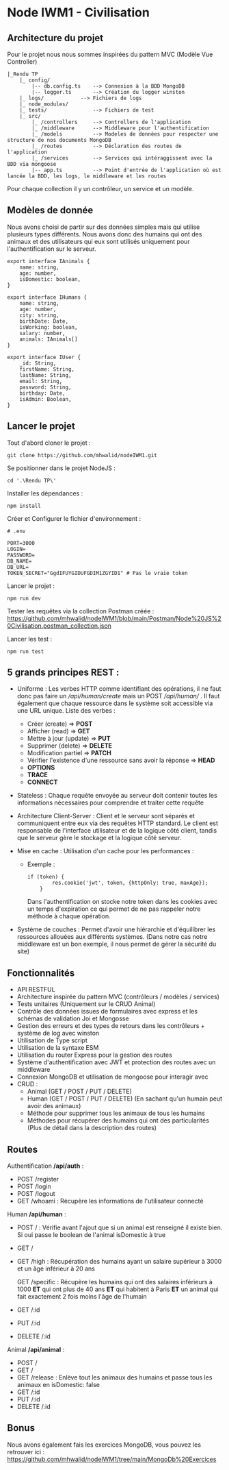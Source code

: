 # Node IWM1 - Civilisation

## Architecture du projet

Pour le projet nous nous sommes inspirées du pattern MVC (Modèle Vue Controller)

```
|_Rendu TP
	|_ config/
		|-- db.config.ts 	--> Connexion à la BDD MongoDB
		|-- logger.ts 		--> Création du logger winston
	|_ logs/       		--> Fichiers de logs
	|_ node_modules/    
	|_ tests/       		--> Fichiers de test
	|_ src/
		|_ /controllers     --> Controllers de l'application
		|_ /middleware  	--> Middleware pour l'authentification
		|_ /models     		--> Modeles de données pour respecter une structure de nos documents MongoDB
		|_ /routes     		--> Déclaration des routes de l'application
		|_ /services 		--> Services qui intéraggissent avec la BDD via mongoose
		|-- app.ts			--> Point d'entrée de l'application où est lancée la BDD, les logs, le middleware et les routes
```

Pour chaque collection il y un contrôleur, un service et un modèle.

## Modèles de donnée

Nous avons choisi de partir sur des données simples mais qui utilise plusieurs types différents. Nous avons donc des humains qui ont des animaux et des utilisateurs qui eux sont utilisés uniquement pour l'authentification sur le serveur.

```
export interface IAnimals {
    name: string,
    age: number,
    isDomestic: boolean,
}

export interface IHumans {
    name: string,
    age: number,
    city: string,
    birthDate: Date,
    isWorking: boolean,
    salary: number,
    animals: IAnimals[]
}

export interface IUser {
    _id: String,
    firstName: String,
    lastName: String,
    email: String,
    password: String,
    birthday: Date,
    isAdmin: Boolean,
}
```

## Lancer le projet

Tout d'abord cloner le projet :

```shell
git clone https://github.com/mhwalid/nodeIWM1.git
```

Se positionner dans le projet NodeJS :

```
cd '.\Rendu TP\'
```

Installer les dépendances :

```
npm install
```

Créer et Configurer le fichier d'environnement :

```
# .env

PORT=3000
LOGIN=
PASSWORD=
DB_NAME= 
DB_URL=
TOKEN_SECRET="GgdIFUYGIDUFGDIM1ZGYID1" # Pas le vraie token
```

Lancer le projet :

```
npm run dev
```

Tester les requêtes via la collection Postman créée : https://github.com/mhwalid/nodeIWM1/blob/main/Postman/Node%20JS%20Civilisation.postman_collection.json

Lancer les test : 

```
npm run test
```

## 5 grands principes REST :

- Uniforme : Les verbes HTTP comme identifiant des opérations, il ne faut donc pas faire un */api/human/create* mais un POST */api/human/* . Il faut également que chaque ressource dans le système soit accessible via une URL unique. Liste des verbes :

    - Créer (create) => **POST**
    - Afficher (read) => **GET**
    - Mettre à jour (update) => **PUT**
    - Supprimer (delete) => **DELETE**
    - Modification partiel => **PATCH**
    - Vérifier l'existence d'une ressource sans avoir la réponse => **HEAD**
    - **OPTIONS**
    - **TRACE**
    - **CONNECT**

- Stateless : Chaque requête envoyée au serveur doit contenir toutes les informations nécessaires pour comprendre et traiter cette requête

- Architecture Client-Server : Client et le serveur sont séparés et communiquent entre eux via des requêtes HTTP standard. Le client est responsable de l'interface utilisateur et de la logique côté client, tandis que le serveur gère le stockage et la logique côté serveur.

- Mise en cache : Utilisation d'un cache pour les performances :

    - Exemple :

      ```tsx
      if (token) {
              res.cookie('jwt', token, {httpOnly: true, maxAge});
          }
      ```

      Dans l'authentification on stocke notre token dans les cookies avec un temps d'expiration ce qui permet de ne pas rappeler notre méthode à chaque opération.

- Système de couches : Permet d'avoir une hiérarchie et d'équilibrer les ressources allouées aux différents systèmes. (Dans notre cas notre middleware est un bon exemple, il nous permet de gérer la sécurité du site)

## Fonctionnalités

- API RESTFUL
- Architecture inspirée du pattern MVC (contrôleurs / modèles / services)
- Tests unitaires (Uniquement sur le CRUD Animal)
- Contrôle des données issues de formulaires avec express et les schémas de validation Joi et Mongosse
- Gestion des erreurs et des types de retours dans les contrôleurs + système de log avec winston
- Utilisation de Type script
- Utilisation de la syntaxe ESM
- Utilisation du router Express pour la gestion des routes
- Système d'authentification avec JWT et protection des routes avec un middleware
- Connexion MongoDB et utilisation de mongoose pour interagir avec
- CRUD :
    - Animal (GET / POST / PUT / DELETE)
    - Human (GET / POST / PUT / DELETE) (En sachant qu'un humain peut avoir des animaux)
    - Méthode pour supprimer tous les animaux de tous les humains
    - Méthodes pour récupérer des humains qui ont des particularités (Plus de détail dans la description des routes)

## Routes

Authentification **/api/auth** :

- POST /register
- POST /login
- POST /logout
- GET /whoami : Récupère les informations de l'utilisateur connecté

Human **/api/human** :

- POST / : Vérifie avant l'ajout que si un animal est renseigné il existe bien. Si oui passe le boolean de l'animal isDomestic à true

- GET /

- GET /high : Récupération des humains ayant un salaire supérieur à 3000 et un âge inférieur à 20 ans

  GET /specific : Récupère les humains qui ont des salaires inférieurs à 1000 **ET** qui ont plus de 40 ans **ET** qui habitent à Paris **ET** un animal qui fait exactement 2 fois moins l'âge de l'humain

- GET /:id

- PUT /:id

- DELETE /:id

Animal **/api/animal** :

- POST /
- GET /
- GET /release : Enlève tout les animaux des humains et passe tous les animaux en isDomestic: false
- GET /:id
- PUT /:id
- DELETE /:id

## Bonus

Nous avons également fais les exercices MongoDB, vous pouvez les retrouver ici : https://github.com/mhwalid/nodeIWM1/tree/main/MongoDb%20Exercices



